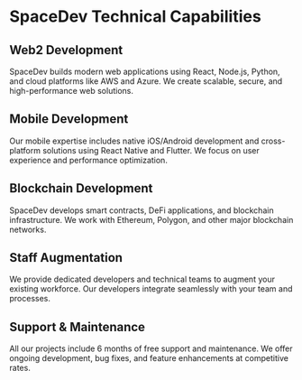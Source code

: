 # SpaceDev Technical Capabilities

## Web2 Development
SpaceDev builds modern web applications using React, Node.js, Python, and cloud platforms like AWS and Azure. We create scalable, secure, and high-performance web solutions.

## Mobile Development
Our mobile expertise includes native iOS/Android development and cross-platform solutions using React Native and Flutter. We focus on user experience and performance optimization.

## Blockchain Development
SpaceDev develops smart contracts, DeFi applications, and blockchain infrastructure. We work with Ethereum, Polygon, and other major blockchain networks.

## Staff Augmentation
We provide dedicated developers and technical teams to augment your existing workforce. Our developers integrate seamlessly with your team and processes.

## Support & Maintenance
All our projects include 6 months of free support and maintenance. We offer ongoing development, bug fixes, and feature enhancements at competitive rates.